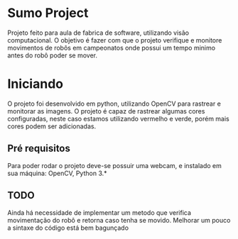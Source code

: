 # Sumo Project

Projeto feito para aula de fabrica de software, utilizando visão computacional. O objetivo é fazer com que o projeto verifique e monitore movimentos de robôs em campeonatos onde possui um tempo minimo antes do robô poder se mover.

# Iniciando
O projeto foi desenvolvido em python, utilizando OpenCV para rastrear e monitorar as imagens. O projeto é capaz de rastrear algumas cores configuradas, neste caso estamos utilizando vermelho e verde, porém mais cores podem ser adicionadas.


## Pré requisitos
Para poder rodar o projeto deve-se possuir uma webcam, e instalado em sua máquina: OpenCV, Python 3.*

## TODO
Ainda há necessidade de implementar um metodo que verifica movimentação do robô e retorna caso tenha se movido.
Melhorar um pouco a sintaxe do código está bem bagunçado
